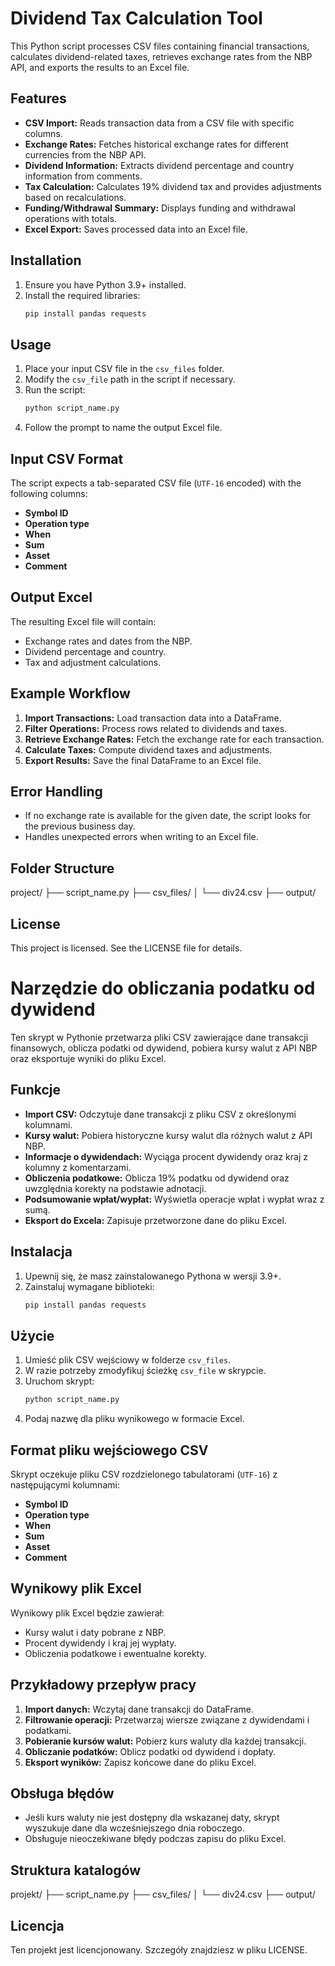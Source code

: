 # Dividend Tax Calculation Tool

This Python script processes CSV files containing financial transactions, calculates dividend-related taxes, retrieves exchange rates from the NBP API, and exports the results to an Excel file.

## Features

- **CSV Import:** Reads transaction data from a CSV file with specific columns.
- **Exchange Rates:** Fetches historical exchange rates for different currencies from the NBP API.
- **Dividend Information:** Extracts dividend percentage and country information from comments.
- **Tax Calculation:** Calculates 19% dividend tax and provides adjustments based on recalculations.
- **Funding/Withdrawal Summary:** Displays funding and withdrawal operations with totals.
- **Excel Export:** Saves processed data into an Excel file.

## Installation

1. Ensure you have Python 3.9+ installed.
2. Install the required libraries:
    ```bash
    pip install pandas requests
    ```

## Usage

1. Place your input CSV file in the `csv_files` folder.
2. Modify the `csv_file` path in the script if necessary.
3. Run the script:
    ```bash
    python script_name.py
    ```
4. Follow the prompt to name the output Excel file.

## Input CSV Format

The script expects a tab-separated CSV file (`UTF-16` encoded) with the following columns:
- **Symbol ID**
- **Operation type**
- **When**
- **Sum**
- **Asset**
- **Comment**

## Output Excel

The resulting Excel file will contain:
- Exchange rates and dates from the NBP.
- Dividend percentage and country.
- Tax and adjustment calculations.

## Example Workflow

1. **Import Transactions:** Load transaction data into a DataFrame.
2. **Filter Operations:** Process rows related to dividends and taxes.
3. **Retrieve Exchange Rates:** Fetch the exchange rate for each transaction.
4. **Calculate Taxes:** Compute dividend taxes and adjustments.
5. **Export Results:** Save the final DataFrame to an Excel file.

## Error Handling

- If no exchange rate is available for the given date, the script looks for the previous business day.
- Handles unexpected errors when writing to an Excel file.

## Folder Structure

project/
├── script_name.py
├── csv_files/
│ └── div24.csv
├── output/


## License

This project is licensed. See the LICENSE file for details.


# Narzędzie do obliczania podatku od dywidend

Ten skrypt w Pythonie przetwarza pliki CSV zawierające dane transakcji finansowych, oblicza podatki od dywidend, pobiera kursy walut z API NBP oraz eksportuje wyniki do pliku Excel.

## Funkcje

- **Import CSV:** Odczytuje dane transakcji z pliku CSV z określonymi kolumnami.
- **Kursy walut:** Pobiera historyczne kursy walut dla różnych walut z API NBP.
- **Informacje o dywidendach:** Wyciąga procent dywidendy oraz kraj z kolumny z komentarzami.
- **Obliczenia podatkowe:** Oblicza 19% podatku od dywidend oraz uwzględnia korekty na podstawie adnotacji.
- **Podsumowanie wpłat/wypłat:** Wyświetla operacje wpłat i wypłat wraz z sumą.
- **Eksport do Excela:** Zapisuje przetworzone dane do pliku Excel.

## Instalacja

1. Upewnij się, że masz zainstalowanego Pythona w wersji 3.9+.
2. Zainstaluj wymagane biblioteki:
    ```bash
    pip install pandas requests
    ```

## Użycie

1. Umieść plik CSV wejściowy w folderze `csv_files`.
2. W razie potrzeby zmodyfikuj ścieżkę `csv_file` w skrypcie.
3. Uruchom skrypt:
    ```bash
    python script_name.py
    ```
4. Podaj nazwę dla pliku wynikowego w formacie Excel.

## Format pliku wejściowego CSV

Skrypt oczekuje pliku CSV rozdzielonego tabulatorami (`UTF-16`) z następującymi kolumnami:
- **Symbol ID**
- **Operation type**
- **When**
- **Sum**
- **Asset**
- **Comment**

## Wynikowy plik Excel

Wynikowy plik Excel będzie zawierał:
- Kursy walut i daty pobrane z NBP.
- Procent dywidendy i kraj jej wypłaty.
- Obliczenia podatkowe i ewentualne korekty.

## Przykładowy przepływ pracy

1. **Import danych:** Wczytaj dane transakcji do DataFrame.
2. **Filtrowanie operacji:** Przetwarzaj wiersze związane z dywidendami i podatkami.
3. **Pobieranie kursów walut:** Pobierz kurs waluty dla każdej transakcji.
4. **Obliczanie podatków:** Oblicz podatki od dywidend i dopłaty.
5. **Eksport wyników:** Zapisz końcowe dane do pliku Excel.

## Obsługa błędów

- Jeśli kurs waluty nie jest dostępny dla wskazanej daty, skrypt wyszukuje dane dla wcześniejszego dnia roboczego.
- Obsługuje nieoczekiwane błędy podczas zapisu do pliku Excel.

## Struktura katalogów

projekt/
├── script_name.py
├── csv_files/
│ └── div24.csv
├── output/


## Licencja

Ten projekt jest licencjonowany. Szczegóły znajdziesz w pliku LICENSE.
